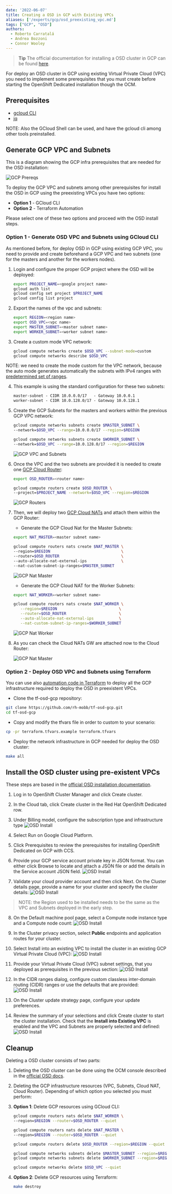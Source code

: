 ```yaml
---
date: '2022-06-07'
title: Creating a OSD in GCP with Existing VPCs
aliases: ['/experts/gcp/osd_preexisting_vpc.md']
tags: ["GCP", "OSD"]
authors:
  - Roberto Carratalá
  - Andrea Bozzoni
  - Connor Wooley
---
```


> **Tip** The official documentation for installing a OSD cluster in GCP can be found [here](https://docs.openshift.com/dedicated/osd_cluster_create/creating-a-gcp-cluster.html).

For deploy an OSD cluster in GCP using existing Virtual Private Cloud (VPC) you need to implement some prerequisites that you must create before starting the OpenShift Dedicated installation though the OCM.

## Prerequisites

* [gcloud CLI](https://cloud.google.com/sdk/gcloud)
* [jq](https://stedolan.github.io/jq/download/)

NOTE: Also the GCloud Shell can be used, and have the gcloud cli among other tools preinstalled.

## Generate GCP VPC and Subnets
This is a diagram showing the GCP infra prerequisites that are needed for the OSD installation:

![GCP Prereqs](../images/osd-prereqs.png)

To deploy the GCP VPC and subnets among other prerequisites for install the OSD in GCP using the preexisting VPCs you have two options:

* **Option 1** - GCloud CLI
* **Option 2** - Terraform Automation

Please select one of these two options and proceed with the OSD install steps.

### Option 1 - Generate OSD VPC and Subnets using GCloud CLI

As mentioned before, for deploy OSD in GCP using existing GCP VPC, you need to provide and create beforehand a GCP VPC and two subnets (one for the masters and another for the workers nodes).

1. Login and configure the proper GCP project where the OSD will be deployed:

   ```sh
   export PROJECT_NAME=<google project name>
   gcloud auth list
   gcloud config set project $PROJECT_NAME
   gcloud config list project
   ```

2. Export the names of the vpc and subnets:

   ```sh
   export REGION=<region name>
   export OSD_VPC=<vpc name>
   export MASTER_SUBNET=<master subnet name>
   export WORKER_SUBNET=<worker subnet name>
   ```

3. Create a custom mode VPC network:

   ```sh
   gcloud compute networks create $OSD_VPC --subnet-mode=custom
   gcloud compute networks describe $OSD_VPC
   ```

NOTE: we need to create the mode custom for the VPC network, because the auto mode generates automatically the subnets with IPv4 ranges with [predetermined set of ranges](https://cloud.google.com/vpc/experts/subnets#ip-ranges).

4. This example is using the standard configuration for these two subnets:

   ```md
   master-subnet - CIDR 10.0.0.0/17   - Gateway 10.0.0.1
   worker-subnet - CIDR 10.0.128.0/17 - Gateway 10.0.128.1
   ```

5. Create the GCP Subnets for the masters and workers within the previous GCP VPC network:

   ```sh
   gcloud compute networks subnets create $MASTER_SUBNET \
   --network=$OSD_VPC --range=10.0.0.0/17 --region=$REGION

   gcloud compute networks subnets create $WORKER_SUBNET \
   --network=$OSD_VPC --range=10.0.128.0/17 --region=$REGION
   ```

   ![GCP VPC and Subnets](../images/osd-gcp1.png)

6. Once the VPC and the two subnets are provided it is needed to create one [GCP Cloud Router](https://cloud.google.com/network-connectivity/experts/router/how-to/create-router-vpc-on-premises-network):

   ```sh
   export OSD_ROUTER=<router name>

   gcloud compute routers create $OSD_ROUTER \
   --project=$PROJECT_NAME --network=$OSD_VPC --region=$REGION
   ```

   ![GCP Routers](../images/osd-gcp2.png)

7. Then, we will deploy two [GCP Cloud NATs](https://cloud.google.com/nat/experts/set-up-manage-network-address-translation#gcloud) and attach them within the GCP Router:

    * Generate the GCP Cloud Nat for the Master Subnets:

    ```sh
    export NAT_MASTER=<master subnet name>

   gcloud compute routers nats create $NAT_MASTER \
   --region=$REGION                               \
   --router=$OSD_ROUTER                           \
   --auto-allocate-nat-external-ips               \
   --nat-custom-subnet-ip-ranges=$MASTER_SUBNET
    ```

   ![GCP Nat Master](../images/osd-gcp3.png)

    * Generate the GCP Cloud NAT for the Worker Subnets:

    ```sh
    export NAT_WORKER=<worker subnet name>

   gcloud compute routers nats create $NAT_WORKER \
       --region=$REGION                           \
       --router=$OSD_ROUTER                       \
       --auto-allocate-nat-external-ips           \
       --nat-custom-subnet-ip-ranges=$WORKER_SUBNET
   ```

   ![GCP Nat Worker](../images/osd-gcp4.png)

8. As you can check the Cloud NATs GW are attached now to the Cloud Router:

   ![GCP Nat Master](../images/osd-gcp5.png)

### Option 2 - Deploy OSD VPC and Subnets using Terraform

You can use also [automation code in Terraform](https://github.com/rh-mobb/tf-osd-gcp) to deploy all the GCP infrastructure required to deploy the OSD in preexistent VPCs.

* Clone the tf-osd-gcp repository:

```bash
git clone https://github.com/rh-mobb/tf-osd-gcp.git
cd tf-osd-gcp
```

* Copy and modify the tfvars file in order to custom to your scenario:

```bash
cp -pr terraform.tfvars.example terraform.tfvars
```

* Deploy the network infrastructure in GCP needed for deploy the OSD cluster:

```bash
make all
```

## Install the OSD cluster using pre-existent VPCs

These steps are based in the [official OSD installation documentation](https://docs.openshift.com/dedicated/osd_install_access_delete_cluster/creating-a-gcp-cluster.html#osd-create-gcp-cluster-ccs_osd-creating-a-cluster-on-gcp).

1. Log in to OpenShift Cluster Manager and click Create cluster.

2. In the Cloud tab, click Create cluster in the Red Hat OpenShift Dedicated row.

3. Under Billing model, configure the subscription type and infrastructure type
![OSD Install](../images/osd-gcp6.png)

4. Select Run on Google Cloud Platform.

5. Click Prerequisites to review the prerequisites for installing OpenShift Dedicated on GCP with CCS.

6. Provide your GCP service account private key in JSON format. You can either click Browse to locate and attach a JSON file or add the details in the Service account JSON field.
![OSD Install](../images/osd-gcp7.png)

7. Validate your cloud provider account and then click Next.
On the Cluster details page, provide a name for your cluster and specify the cluster details:
![OSD Install](../images/osd-gcp8.png)

> NOTE: the Region used to be installed needs to be the same as the VPC and Subnets deployed in the early step.

8. On the Default machine pool page, select a Compute node instance type and a Compute node count:
![OSD Install](../images/osd-gcp9.png)

9. In the Cluster privacy section, select **Public** endpoints and application routes for your cluster.

10. Select Install into an existing VPC to install the cluster in an existing GCP Virtual Private Cloud (VPC):
![OSD Install](../images/osd-gcp10.png)

11. Provide your Virtual Private Cloud (VPC) subnet settings, that you deployed as prerequisites in the previous section:
![OSD Install](../images/osd-gcp11.png)

12. In the CIDR ranges dialog, configure custom classless inter-domain routing (CIDR) ranges or use the defaults that are provided:
![OSD Install](../images/osd-gcp12.png)

13. On the Cluster update strategy page, configure your update preferences.

14. Review the summary of your selections and click Create cluster to start the cluster installation. Check that the **Install into Existing VPC** is enabled and the VPC and Subnets are properly selected and defined:
![OSD Install](../images/osd-gcp13.png)

## Cleanup

Deleting a OSD cluster consists of two parts:

1. Deleting the OSD cluster can be done using the OCM console described in the [official OSD docs](https://docs.openshift.com/dedicated/osd_install_access_delete_cluster/creating-a-gcp-cluster.html).

2. Deleting the GCP infrastructure resources (VPC, Subnets, Cloud NAT, Cloud Router).
Depending of which option you selected you must perform:

3. **Option 1**: Delete GCP resources using GCloud CLI:

   ```sh
   gcloud compute routers nats delete $NAT_WORKER \
   --region=$REGION --router=$OSD_ROUTER --quiet

   gcloud compute routers nats delete $NAT_MASTER \
   --region=$REGION --router=$OSD_ROUTER --quiet

   gcloud compute routers delete $OSD_ROUTER --region=$REGION --quiet

   gcloud compute networks subnets delete $MASTER_SUBNET --region=$REGION --quiet
   gcloud compute networks subnets delete $WORKER_SUBNET --region=$REGION --quiet

   gcloud compute networks delete $OSD_VPC --quiet
   ```

4. **Option 2**: Delete GCP resources using Terraform:

   ```sh
   make destroy
   ```

